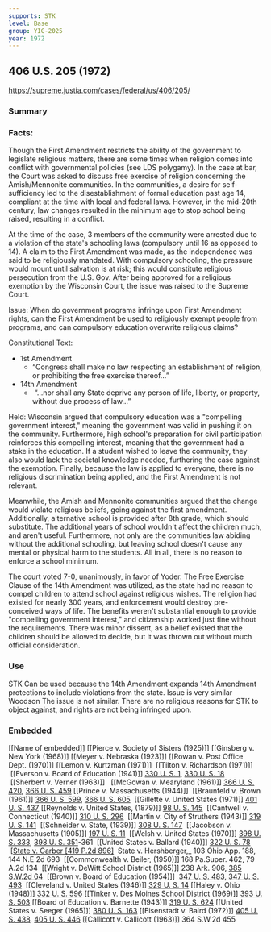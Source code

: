 ```yaml
---
supports: STK
level: Base
group: YIG-2025
year: 1972
---
```

## 406 U.S. 205 (1972)

https://supreme.justia.com/cases/federal/us/406/205/

### Summary

### Facts:
Though the First Amendment restricts the ability of the government to legislate religious matters, there are some times when religion comes into conflict with governmental policies (see LDS polygamy). In the case at bar, the Court was asked to discuss free exercise of religion concerning the Amish/Mennonite communities. In the communities, a desire for self-sufficiency led to the disestablishment of formal education past age 14, compliant at the time with local and federal laws. However, in the mid-20th century, law changes resulted in the minimum age to stop school being raised, resulting in a conflict.  

At the time of the case, 3 members of the community were arrested due to a violation of the state's schooling laws (compulsory until 16 as opposed to 14). A claim to the First Amendment was made, as the independence was said to be religiously mandated. With compulsory schooling, the pressure would mount until salvation is at risk; this would constitute religious persecution from the U.S. Gov. After being approved for a religious exemption by the Wisconsin Court, the issue was raised to the Supreme Court. 

Issue: 
When do government programs infringe upon First Amendment rights, can the First Amendment be used to religiously exempt people from programs, and can compulsory education overwrite religious claims?

Constitutional Text:
- 1st Amendment
	- “Congress shall make no law respecting an establishment of religion, or prohibiting the free exercise thereof…”
- 14th Amendment
	-  “...nor shall any State deprive any person of life, liberty, or property, without due process of law...”

Held: 
Wisconsin argued that compulsory education was a "compelling government interest," meaning the government was valid in pushing it on the community. Furthermore, high school's preparation for civil participation reinforces this compelling interest, meaning that the government had a stake in the education. If a student wished to leave the community, they also would lack the societal knowledge needed, furthering the case against the exemption. Finally, because the law is applied to everyone, there is no religious discrimination being applied, and the First Amendment is not relevant.

Meanwhile, the Amish and Mennonite communities argued that the change would violate religious beliefs, going against the first amendment. Additionally, alternative school is provided after 8th grade, which should substitute. The additional years of school wouldn't affect the children much, and aren't useful. Furthermore, not only are the communities law abiding without the additional schooling, but leaving school doesn't cause any mental or physical harm to the students. All in all, there is no reason to enforce a school minimum.

The court voted 7-0, unanimously, in favor of Yoder. The Free Exercise Clause of the 14th Amendment was utilized, as the state had no reason to compel children to attend school against religious wishes. The religion had existed for nearly 300 years, and enforcement would destroy pre-conceived ways of life. The benefits weren't substantial enough to provide "compelling government interest," and citizenship worked just fine without the requirements. There was minor dissent, as a belief existed that the children should be allowed to decide, but it was thrown out without much official consideration.

### Use

STK
	Can be used because the 14th Amendment expands 14th Amendment protections to include violations from the state.
	Issue is very similar
Woodson
	The issue is not similar. There are no religious reasons for STK to object against, and rights are not being infringed upon.

### Embedded

[[Name of embedded]]
[[Pierce v. Society of Sisters (1925)]]
[[Ginsberg v. New York (1968)]]
[[Meyer v. Nebraska (1923)]]
[[Rowan v. Post Office Dept. (1970)]]
[[Lemon v. Kurtzman (1971)]]
 [[Tilton v. Richardson (1971)]]
 [[Everson v. Board of Education (1941)]] [330 U. S. 1](https://supreme.justia.com/cases/federal/us/330/1/), [330 U. S. 18](https://supreme.justia.com/cases/federal/us/330/1/#18)
 [[Sherbert v. Verner (1963)]] 
 [[McGowan v. Mearyland (1961)]] [366 U. S. 420](https://supreme.justia.com/cases/federal/us/366/420/), [366 U. S. 459](https://supreme.justia.com/cases/federal/us/366/420/#459)
[[Prince v. Massachusetts (1944)]]
 [[Braunfeld v. Brown (1961)]] [366 U. S. 599](https://supreme.justia.com/cases/federal/us/366/599/), [366 U. S. 605](https://supreme.justia.com/cases/federal/us/366/599/#605)
 [[Gillette v. United States (1971)]] [401 U. S. 437](https://supreme.justia.com/cases/federal/us/401/437/)
[[Reynolds v. United States, (1879)]] [98 U. S. 145](https://supreme.justia.com/cases/federal/us/98/145/)
 [[Cantwell v. Connecticut (1940)]] [310 U. S. 296](https://supreme.justia.com/cases/federal/us/310/296/)
 [[Martin v. City of Struthers (1943)]] [319 U. S. 141](https://supreme.justia.com/cases/federal/us/319/141/)
 [[Schneider v. State, (1939)]] [308 U. S. 147](https://supreme.justia.com/cases/federal/us/308/147/)
 [[Jacobson v. Massachusetts (1905)]] [197 U. S. 11](https://supreme.justia.com/us/197/11/)
 [[Welsh v. United States (1970)]] [398 U. S. 333](https://supreme.justia.com/cases/federal/us/398/333/), [398 U. S. 351](https://supreme.justia.com/cases/federal/us/398/333/#351)-361
 [[United States v. Ballard (1940)]] [322 U. S. 78](https://supreme.justia.com/cases/federal/us/322/78/)
 [[State v. Garber [419 P.2d 896]](https://supreme.justia.com/cases/kansas/supreme-court/1966/44-583-0.html)
 State v. Hershberger,_ 103 Ohio App. 188, 144 N.E.2d 693
 [[Commonwealth v. Beiler, (1950)]] 168 Pa.Super. 462, 79 A.2d 134
 [[Wright v. DeWitt School District (1965)]] 238 Ark. 906, [385 S.W.2d 64](https://supreme.justia.com/cases/arkansas/supreme-court/1965/5-3408-0.html)
 [[Brown v. Board of Education (1954)]]  [347 U. S. 483](https://supreme.justia.com/cases/federal/us/347/483/), [347 U. S. 493](https://supreme.justia.com/cases/federal/us/347/483/#493)
 [[Cleveland v. United States (1946)]] [329 U. S. 14](https://supreme.justia.com/cases/federal/us/329/14/)
[[Haley v. Ohio (1948)]] [332 U. S. 596](https://supreme.justia.com/cases/federal/us/332/596/)
[[Tinker v. Des Moines School District (1969)]] [393 U. S. 503](https://supreme.justia.com/cases/federal/us/393/503/)
[[Board of Education v. Barnette (1943)]] [319 U. S. 624](https://supreme.justia.com/cases/federal/us/319/624/)
[[United States v. Seeger (1965)]] [380 U. S. 163](https://supreme.justia.com/cases/federal/us/380/163/)
[[Eisenstadt v. Baird (1972)]] [405 U. S. 438](https://supreme.justia.com/cases/federal/us/405/438/), [405 U. S. 446](https://supreme.justia.com/cases/federal/us/405/438/#446)
[[Callicott v. Callicott (1963)]] 364 S.W.2d 455
